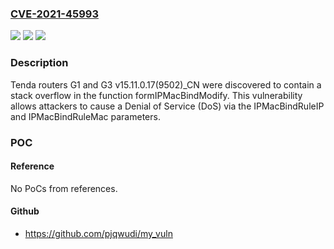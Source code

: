 ### [CVE-2021-45993](https://cve.mitre.org/cgi-bin/cvename.cgi?name=CVE-2021-45993)
![](https://img.shields.io/static/v1?label=Product&message=n%2Fa&color=blue)
![](https://img.shields.io/static/v1?label=Version&message=n%2Fa&color=blue)
![](https://img.shields.io/static/v1?label=Vulnerability&message=n%2Fa&color=brighgreen)

### Description

Tenda routers G1 and G3 v15.11.0.17(9502)_CN were discovered to contain a stack overflow in the function formIPMacBindModify. This vulnerability allows attackers to cause a Denial of Service (DoS) via the IPMacBindRuleIP and IPMacBindRuleMac parameters.

### POC

#### Reference
No PoCs from references.

#### Github
- https://github.com/pjqwudi/my_vuln


